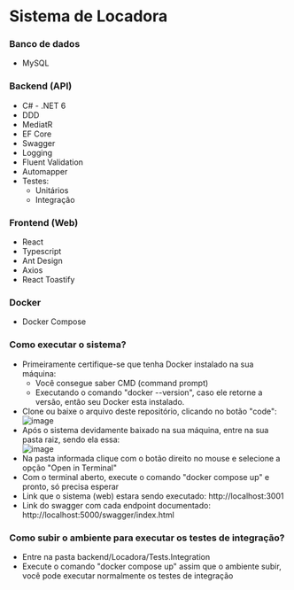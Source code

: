 # Sistema de Locadora

### Banco de dados
- MySQL

### Backend (API)
- C# - .NET 6 
- DDD
- MediatR
- EF Core
- Swagger
- Logging
- Fluent Validation
- Automapper
- Testes:
  - Unitários
  - Integração
  
### Frontend (Web)
  - React
  - Typescript
  - Ant Design
  - Axios
  - React Toastify
  
### Docker
- Docker Compose

### Como executar o sistema?
  - Primeiramente certifique-se que tenha Docker instalado na sua máquina:
     - Você consegue saber CMD (command prompt)
     - Executando o comando "docker --version", caso ele retorne a versão, então seu Docker esta instalado.
  - Clone ou baixe o arquivo deste repositório, clicando no botão "code": <br />
    ![image](https://user-images.githubusercontent.com/60172584/176812897-4dbccf13-8173-4370-867f-ae773d6a4005.png)
  - Após o sistema devidamente baixado na sua máquina, entre na sua pasta raiz, sendo ela essa: <br />
    ![image](https://user-images.githubusercontent.com/60172584/176813296-9bae8f8d-482c-47c8-a032-da52bab00d17.png)
  - Na pasta informada clique com o botão direito no mouse e selecione a opção "Open in Terminal"
  - Com o terminal aberto, execute o comando "docker compose up" e pronto, só precisa esperar
  - Link que o sistema (web) estara sendo executado: http://localhost:3001
  - Link do swagger com cada endpoint documentado: http://localhost:5000/swagger/index.html

### Como subir o ambiente para executar os testes de integração?
 - Entre na pasta backend/Locadora/Tests.Integration
 - Execute o comando "docker compose up" assim que o ambiente subir, você pode executar normalmente os testes de integração
